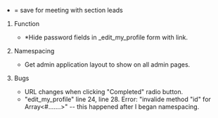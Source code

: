 * = save for meeting with section leads

1. Function

    - *Hide password fields in _edit_my_profile form with link.

2. Namespacing
    - Get admin application layout to show on all admin pages.

3. Bugs
    - URL changes when clicking "Completed" radio button.
    - "edit_my_profile" line 24, line 28. 
        Error: "invalide method "id" for Array<#.......>"
         -- this happened after I began namespacing. 
